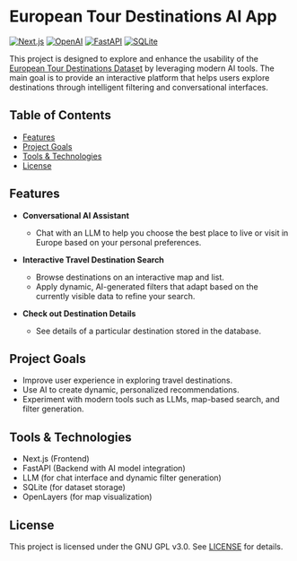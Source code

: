 # European Tour Destinations AI App

[![Next.js](https://img.shields.io/badge/Next.js-black?logo=next.js&logoColor=white)](#)
[![OpenAI](https://img.shields.io/badge/OpenAI-412991.svg?logo=OpenAI&logoColor=white)](#)
[![FastAPI](https://img.shields.io/badge/FastAPI-009688.svg?&logo=FastAPI&logoColor=white)](#)
[![SQLite](https://img.shields.io/badge/SQLite-%2307405e.svg?logo=sqlite&logoColor=white)](#)


This project is designed to explore and enhance the usability
of the [European Tour Destinations Dataset](https://www.kaggle.com/datasets/faizadani/european-tour-destinations-dataset) 
by leveraging modern AI tools. 
The main goal is to provide an interactive platform that helps
users explore destinations 
through intelligent filtering and conversational interfaces.

## Table of Contents
* [Features](#features)
* [Project Goals](#project-goals)
* [Tools & Technologies](#tools--technologies)
* [License](#license)


## Features

* **Conversational AI Assistant**

    * Chat with an LLM to help you choose the best place to live or visit in Europe based on your personal preferences.

* **Interactive Travel Destination Search**

    * Browse destinations on an interactive map and list.
    * Apply dynamic, AI-generated filters that adapt based on the currently visible data to refine your search.

* **Check out Destination Details**

  * See details of a particular destination stored in the database.

## Project Goals

* Improve user experience in exploring travel destinations.
* Use AI to create dynamic, personalized recommendations.
* Experiment with modern tools such as LLMs, map-based search, and filter generation.

## Tools & Technologies

* Next.js (Frontend)
* FastAPI (Backend with AI model integration)
* LLM (for chat interface and dynamic filter generation)
* SQLite (for dataset storage)
* OpenLayers (for map visualization)

## License

This project is licensed under the GNU GPL v3.0. See [LICENSE](LICENSE) for details.
